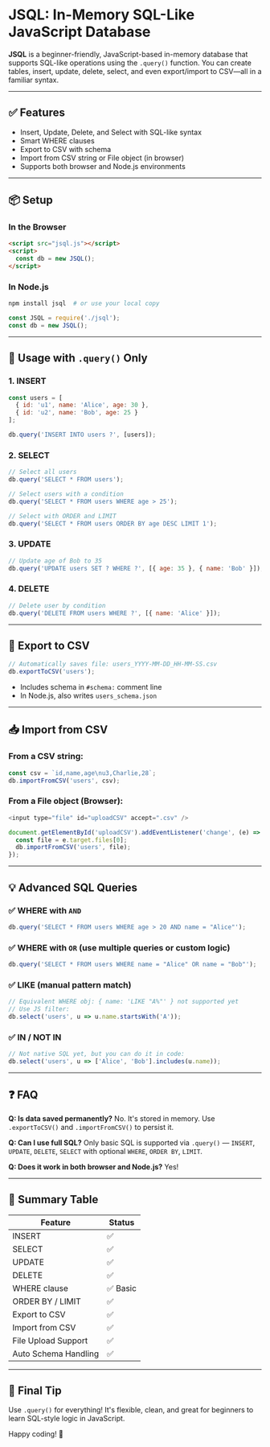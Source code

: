 # JSQL: In-Memory SQL-Like JavaScript Database

**JSQL** is a beginner-friendly, JavaScript-based in-memory database that supports SQL-like operations using the `.query()` function. You can create tables, insert, update, delete, select, and even export/import to CSV—all in a familiar syntax.

---

## ✅ Features

* Insert, Update, Delete, and Select with SQL-like syntax
* Smart WHERE clauses
* Export to CSV with schema
* Import from CSV string or File object (in browser)
* Supports both browser and Node.js environments

---

## 📦 Setup

### In the Browser

```html
<script src="jsql.js"></script>
<script>
  const db = new JSQL();
</script>
```

### In Node.js

```bash
npm install jsql  # or use your local copy
```

```js
const JSQL = require('./jsql');
const db = new JSQL();
```

---

## 📘 Usage with `.query()` Only

### 1. INSERT

```js
const users = [
  { id: 'u1', name: 'Alice', age: 30 },
  { id: 'u2', name: 'Bob', age: 25 }
];

db.query('INSERT INTO users ?', [users]);
```

### 2. SELECT

```js
// Select all users
db.query('SELECT * FROM users');

// Select users with a condition
db.query('SELECT * FROM users WHERE age > 25');

// Select with ORDER and LIMIT
db.query('SELECT * FROM users ORDER BY age DESC LIMIT 1');
```

### 3. UPDATE

```js
// Update age of Bob to 35
db.query('UPDATE users SET ? WHERE ?', [{ age: 35 }, { name: 'Bob' }]);
```

### 4. DELETE

```js
// Delete user by condition
db.query('DELETE FROM users WHERE ?', [{ name: 'Alice' }]);
```

---

## 💾 Export to CSV

```js
// Automatically saves file: users_YYYY-MM-DD_HH-MM-SS.csv
db.exportToCSV('users');
```

* Includes schema in `#schema:` comment line
* In Node.js, also writes `users_schema.json`

---

## 📥 Import from CSV

### From a CSV string:

```js
const csv = `id,name,age\nu3,Charlie,28`;
db.importFromCSV('users', csv);
```

### From a File object (Browser):

```js
<input type="file" id="uploadCSV" accept=".csv" />
```

```js
document.getElementById('uploadCSV').addEventListener('change', (e) => {
  const file = e.target.files[0];
  db.importFromCSV('users', file);
});
```

---

## 💡 Advanced SQL Queries

### ✅ WHERE with `AND`

```js
db.query('SELECT * FROM users WHERE age > 20 AND name = "Alice"');
```

### ✅ WHERE with `OR` (use multiple queries or custom logic)

```js
db.query('SELECT * FROM users WHERE name = "Alice" OR name = "Bob"');
```

### ✅ LIKE (manual pattern match)

```js
// Equivalent WHERE obj: { name: 'LIKE "A%"' } not supported yet
// Use JS filter:
db.select('users', u => u.name.startsWith('A'));
```

### ✅ IN / NOT IN

```js
// Not native SQL yet, but you can do it in code:
db.select('users', u => ['Alice', 'Bob'].includes(u.name));
```

---

## ❓ FAQ

**Q: Is data saved permanently?**
No. It's stored in memory. Use `.exportToCSV()` and `.importFromCSV()` to persist it.

**Q: Can I use full SQL?**
Only basic SQL is supported via `.query()` — `INSERT`, `UPDATE`, `DELETE`, `SELECT` with optional `WHERE`, `ORDER BY`, `LIMIT`.

**Q: Does it work in both browser and Node.js?**
Yes!

---

## 📌 Summary Table

| Feature              | Status  |
| -------------------- | ------- |
| INSERT               | ✅       |
| SELECT               | ✅       |
| UPDATE               | ✅       |
| DELETE               | ✅       |
| WHERE clause         | ✅ Basic |
| ORDER BY / LIMIT     | ✅       |
| Export to CSV        | ✅       |
| Import from CSV      | ✅       |
| File Upload Support  | ✅       |
| Auto Schema Handling | ✅       |

---

## 🧠 Final Tip

Use `.query()` for everything! It's flexible, clean, and great for beginners to learn SQL-style logic in JavaScript.

Happy coding! 🎉
